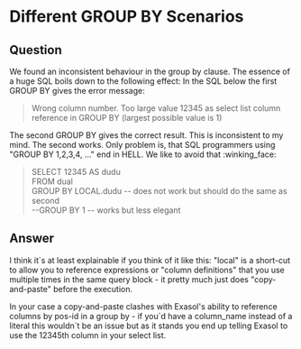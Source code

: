 # Different GROUP BY Scenarios

## Question
We found an inconsistent behaviour in the group by clause. The essence of a huge SQL boils down to the following effect: In the SQL below the first GROUP BY gives the error message:

> Wrong column number. Too large value 12345 as select list column reference in GROUP BY (largest possible value is 1)

The second GROUP BY gives the correct result. This is inconsistent to my mind. The second works. Only problem is, that SQL programmers using "GROUP BY 1,2,3,4, ..."  end in HELL. We like to avoid that :winking_face: 

> SELECT 12345 AS dudu  
FROM dual  
GROUP BY LOCAL.dudu -- does not work but should do the same as second  
--GROUP BY 1 -- works but less elegant  

## Answer
I think it´s at least explainable if you think of it like this: "local" is a short-cut to allow you to reference expressions or "column definitions" that you use multiple times in the same query block - it pretty much just does "copy-and-paste" before the execution.

In your case a copy-and-paste clashes with Exasol's ability to reference columns by pos-id in a group by - if you´d have a column_name instead of a literal this wouldn´t be an issue but as it stands you end up telling Exasol to use the 12345th column in
your select list. 
